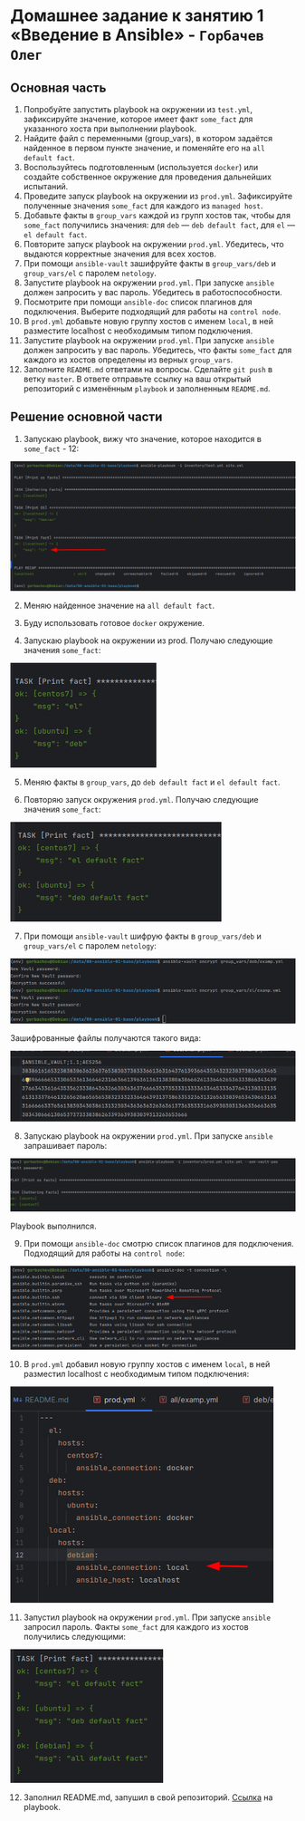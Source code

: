 # Домашнее задание к занятию 1 «Введение в Ansible» - `Горбачев Олег`

## Основная часть

1. Попробуйте запустить playbook на окружении из `test.yml`, зафиксируйте значение, которое имеет факт `some_fact` для указанного хоста при выполнении playbook.
2. Найдите файл с переменными (group_vars), в котором задаётся найденное в первом пункте значение, и поменяйте его на `all default fact`.
3. Воспользуйтесь подготовленным (используется `docker`) или создайте собственное окружение для проведения дальнейших испытаний.
4. Проведите запуск playbook на окружении из `prod.yml`. Зафиксируйте полученные значения `some_fact` для каждого из `managed host`.
5. Добавьте факты в `group_vars` каждой из групп хостов так, чтобы для `some_fact` получились значения: для `deb` — `deb default fact`, для `el` — `el default fact`.
6.  Повторите запуск playbook на окружении `prod.yml`. Убедитесь, что выдаются корректные значения для всех хостов.
7. При помощи `ansible-vault` зашифруйте факты в `group_vars/deb` и `group_vars/el` с паролем `netology`.
8. Запустите playbook на окружении `prod.yml`. При запуске `ansible` должен запросить у вас пароль. Убедитесь в работоспособности.
9. Посмотрите при помощи `ansible-doc` список плагинов для подключения. Выберите подходящий для работы на `control node`.
10. В `prod.yml` добавьте новую группу хостов с именем  `local`, в ней разместите localhost с необходимым типом подключения.
11. Запустите playbook на окружении `prod.yml`. При запуске `ansible` должен запросить у вас пароль. Убедитесь, что факты `some_fact` для каждого из хостов определены из верных `group_vars`.
12. Заполните `README.md` ответами на вопросы. Сделайте `git push` в ветку `master`. В ответе отправьте ссылку на ваш открытый репозиторий с изменённым `playbook` и заполненным `README.md`.

## Решение основной части

1. Запускаю playbook, вижу что значение, которое находится в `some_fact` - 12:

![img_1.png](IMG/img_1.png)

2. Меняю найденное значение на `all default fact`.

3. Буду использовать готовое `docker` окружение.

4. Запускаю playbook на окружении из prod. Получаю следующие значения `some_fact`:

![img_2.png](IMG/img_2.png)

5. Меняю факты в `group_vars`, до `deb default fact` и `el default fact`.

6. Повторяю запуск окружения `prod.yml`. Получаю следующие значения `some_fact`:

![img_3.png](IMG/img_3.png)

7. При помощи `ansible-vault` шифрую факты в `group_vars/deb` и `group_vars/el` с паролем `netology`:

![img_4.png](IMG/img_4.png)

Зашифрованные файлы получаются такого вида:

![img_5.png](IMG/img_5.png)

8. Запускаю playbook на окружении `prod.yml`. При запуске `ansible` запрашивает пароль:

![img_6.png](IMG/img_6.png)

Playbook выполнился.

9. При помощи `ansible-doc` смотрю список плагинов для подключения. Подходящий для работы на `control node`:

![img_7.png](IMG/img_7.png)

10. В `prod.yml` добавил новую группу хостов с именем  `local`, в ней разместил localhost с необходимым типом подключения:

![img_8.png](IMG/img_8.png)

11. Запустил playbook на окружении `prod.yml`. При запуске `ansible` запросил пароль. Факты `some_fact` для каждого из хостов получились следующими:

![img_9.png](IMG/img_9.png)

12. Заполнил README.md, запушил в свой репозиторий. [Ссылка](https://github.com/RikLedger/ansible-hw-01/tree/main/SRC/playbook) на playbook.

